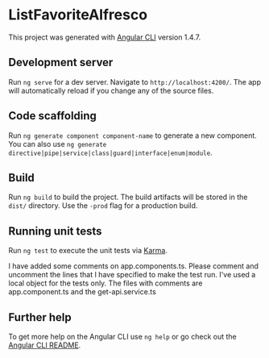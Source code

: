 # ListFavoriteAlfresco

This project was generated with [Angular CLI](https://github.com/angular/angular-cli) version 1.4.7.

## Development server

Run `ng serve` for a dev server. Navigate to `http://localhost:4200/`. The app will automatically reload if you change any of the source files.

## Code scaffolding

Run `ng generate component component-name` to generate a new component. You can also use `ng generate directive|pipe|service|class|guard|interface|enum|module`.

## Build

Run `ng build` to build the project. The build artifacts will be stored in the `dist/` directory. Use the `-prod` flag for a production build.

## Running unit tests

Run `ng test` to execute the unit tests via [Karma](https://karma-runner.github.io).

I have added some comments on app.components.ts. 
Please comment and uncomment the lines that I have specified to make the test run. I've used a local object for the tests only.
The files with comments are app.component.ts and the get-api.service.ts


## Further help

To get more help on the Angular CLI use `ng help` or go check out the [Angular CLI README](https://github.com/angular/angular-cli/blob/master/README.md).
